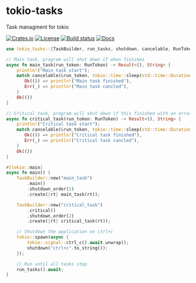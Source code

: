 tokio-tasks
=============
Task managment for tokio

[![Crates.io](https://img.shields.io/crates/v/tokio-tasks.svg)](https://crates.io/crates/tokio-tasks)
[![License](https://img.shields.io/badge/license-MIT-blue)](LICENSE-MIT)
[![Build status](https://img.shields.io/github/workflow/status/antialize/tokio-tasks/RUST%20Continuous%20integration)](https://github.com/antialize/tokio-tasks/actions)
[![Docs](https://img.shields.io/badge/docs-latest-blue.svg)](https://docs.rs/tokio-tasks)

```rust
use tokio_tasks::{TaskBuilder, run_tasks, shutdown, cancelable, RunToken};

// Main task, program will shut down if when finishes
async fn main_task(run_token: RunToken) -> Result<(), String> {
    println!("Main task start");
    match cancelable(&run_token, tokio::time::sleep(std::time::Duration::from_secs(10))).await {
       Ok(()) => println!("Main task finished"),
       Err(_) => println!("Main task cancled"),
    }
    Ok(())
}

// Critical task, program will shut down if this finished with an error
async fn critical_task(run_token: RunToken) -> Result<(), String> {
    println!("Critical task start");
    match cancelable(&run_token, tokio::time::sleep(std::time::Duration::from_secs(1))).await {
       Ok(()) => println!("Critical task finished"),
       Err(_) => println!("Critical task cancled"),
    }
    Ok(())
}

#[tokio::main]
async fn main() {
    TaskBuilder::new("main_task")
        .main()
        .shutdown_order(1)
        .create(|rt| main_task(rt));

    TaskBuilder::new("critical_task")
        .critical()
        .shutdown_order(2)
        .create(|rt| critical_task(rt));

    // Shutdown the application on ctrl+c
    tokio::spawn(async {
        tokio::signal::ctrl_c().await.unwrap();
        shutdown("ctrl+c".to_string());
    });

    // Run until all tasks stop
    run_tasks().await;
}
 ```

